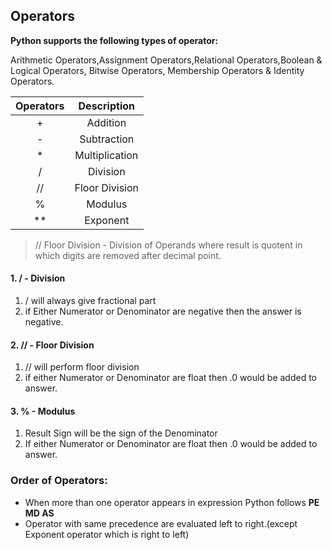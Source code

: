 ## Operators

**Python supports the following types of operator:** 

Arithmetic Operators,Assignment Operators,Relational Operators,Boolean & Logical Operators, Bitwise Operators, Membership Operators & Identity Operators.

| Operators | Description |
| :-----------: | :-----------: |
|+|Addition|
|-|Subtraction|
|*|Multiplication|
|/|Division|
|//|Floor Division|
|%|Modulus|
|**|Exponent|

> // Floor Division - Division of Operands where result is quotent in which digits are removed after decimal point.

#### 1. / - Division
   1. / will always give fractional part
   2. if Either Numerator or Denominator are negative then the answer is negative.

#### 2. // - Floor Division 
   1. // will perform floor division
   2. if either Numerator or Denominator are float then .0 would be added to answer.

#### 3. % - Modulus
 1. Result Sign will be the sign of the Denominator
 2. If either Numerator or Denominator are float then .0 would be added to answer.

### Order of Operators:
* When more than one operator appears in expression Python follows **PE MD AS**
* Operator with same precedence are evaluated left to right.(except Exponent operator which is right to left)